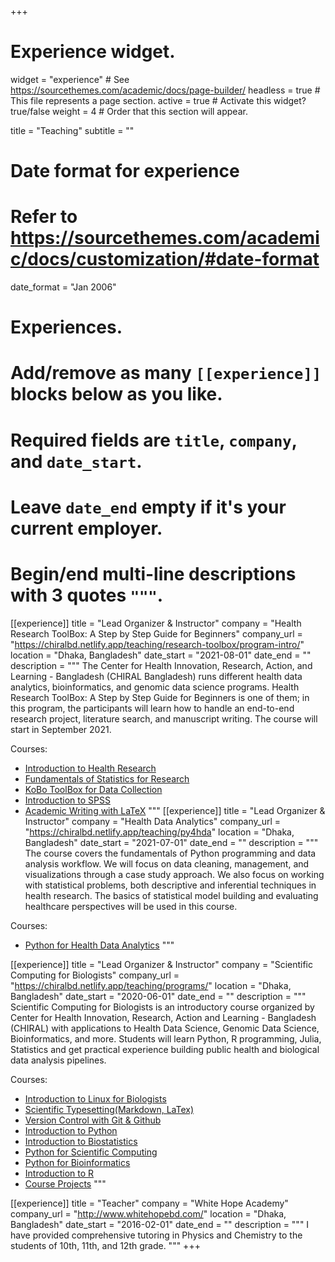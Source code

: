 +++
# Experience widget.
widget = "experience"  # See https://sourcethemes.com/academic/docs/page-builder/
headless = true  # This file represents a page section.
active = true  # Activate this widget? true/false
weight = 4  # Order that this section will appear.

title = "Teaching"
subtitle = ""

# Date format for experience
#   Refer to https://sourcethemes.com/academic/docs/customization/#date-format
date_format = "Jan 2006"

# Experiences.
#   Add/remove as many `[[experience]]` blocks below as you like.
#   Required fields are `title`, `company`, and `date_start`.
#   Leave `date_end` empty if it's your current employer.
#   Begin/end multi-line descriptions with 3 quotes `"""`.

[[experience]]
  title = "Lead Organizer & Instructor"
  company = "Health Research ToolBox: A Step by Step Guide for Beginners"
  company_url = "https://chiralbd.netlify.app/teaching/research-toolbox/program-intro/"
  location = "Dhaka, Bangladesh"
  date_start = "2021-08-01"
  date_end = ""
  description = """
  The Center for Health Innovation, Research, Action, and Learning - Bangladesh (CHIRAL Bangladesh) runs different health data analytics, bioinformatics, and genomic data science programs. Health Research ToolBox: A Step by Step Guide for Beginners is one of them; in this program, the participants will learn how to handle an end-to-end research project, literature search, and manuscript writing. The course will start in September 2021.

  Courses:
  * [Introduction to Health Research	]()
  * [Fundamentals of Statistics for Research]()
  * [KoBo ToolBox for Data Collection]()
  * [Introduction to SPSS]()
  * [Academic Writing with LaTeX]()
  """
[[experience]]
  title = "Lead Organizer & Instructor"
  company = "Health Data Analytics"
  company_url = "https://chiralbd.netlify.app/teaching/py4hda"
  location = "Dhaka, Bangladesh"
  date_start = "2021-07-01"
  date_end = ""
  description = """
  The course covers the fundamentals of Python programming and data analysis workflow. We will focus on data cleaning, management, and visualizations through a case study approach. We also focus on working with statistical problems, both descriptive and inferential techniques in health research. The basics of statistical model building and evaluating healthcare perspectives will be used in this course.

  Courses:
  * [Python for Health Data Analytics](https://github.com/chiralcourses/PY4HDA)
    """



[[experience]]
  title = "Lead Organizer & Instructor"
  company = "Scientific Computing for Biologists"
  company_url = "https://chiralbd.netlify.app/teaching/programs/"
  location = "Dhaka, Bangladesh"
  date_start = "2020-06-01"
  date_end = ""
  description = """
  Scientific Computing for Biologists is an introductory course organized by Center for Health Innovation, Research, Action and Learning - Bangladesh (CHIRAL) with applications to Health Data Science, Genomic Data Science, Bioinformatics, and more. Students will learn Python, R programming, Julia, Statistics and get practical experience building public health and biological data analysis pipelines.

  Courses:
  * [Introduction to Linux for Biologists](https://github.com/chiralcourses/ISCB20.01)
  * [Scientific Typesetting(Markdown, LaTex)](https://github.com/chiralcourses/ISCB20.02)
  * [Version Control with Git & Github](https://github.com/chiralcourses/ISCB20.03)
  * [Introduction to Python](https://github.com/chiralcourses/ISCB20.04)
  * [Introduction to Biostatistics](https://github.com/chiralcourses/ISCB20.05)
  * [Python for Scientific Computing](https://github.com/chiralcourses/ISCB20.06)
  * [Python for Bioinformatics](https://github.com/chiralcourses/ISCB20.08)
  * [Introduction to R](https://github.com/chiralcourses/ISCB20.09)
  * [Course Projects](https://github.com/chiralcourses/ISCB20.10)
  """


[[experience]]
  title = "Teacher"
  company = "White Hope Academy"
  company_url = "http://www.whitehopebd.com/"
  location = "Dhaka, Bangladesh"
  date_start = "2016-02-01"
  date_end = ""
  description = """
  I have provided comprehensive tutoring in Physics and Chemistry to the students of 10th, 11th, and 12th grade.
  """
+++
